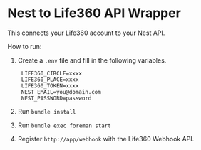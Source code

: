 # Nest to Life360 API Wrapper

This connects your Life360 account to your Nest API.

How to run:

1. Create a `.env` file and fill in the following variables.

        LIFE360_CIRCLE=xxxx
        LIFE360_PLACE=xxxx
        LIFE360_TOKEN=xxxx
        NEST_EMAIL=you@domain.com
        NEST_PASSWORD=password

2. Run `bundle install`

3. Run `bundle exec foreman start`

4. Register `http://app/webhook` with the Life360 Webhook API.
